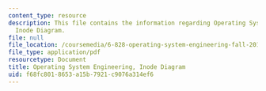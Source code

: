 ```yaml
---
content_type: resource
description: This file contains the information regarding Operating System Engineering,
  Inode Diagram.
file: null
file_location: /coursemedia/6-828-operating-system-engineering-fall-2012/f68fc8018653a15b7921c9076a314ef6_MIT6_828F12_inode.pdf
file_type: application/pdf
resourcetype: Document
title: Operating System Engineering, Inode Diagram
uid: f68fc801-8653-a15b-7921-c9076a314ef6
---
```

